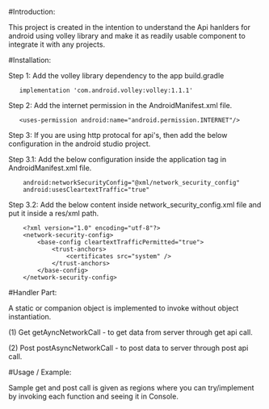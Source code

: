 #Introduction:

This project is created in the intention to understand the Api hanlders for android using volley library and make it as readily usable component to integrate it with any projects.

#Installation:

Step 1: Add the volley library dependency to the app build.gradle

       implementation 'com.android.volley:volley:1.1.1'

Step 2: Add the internet permission in the AndroidManifest.xml file.

       <uses-permission android:name="android.permission.INTERNET"/>

Step 3: If you are using http protocal for api's, then add the below configuration in the android studio project.

   Step 3.1: Add the below configuration inside the application tag in AndroidManifest.xml file.

        android:networkSecurityConfig="@xml/network_security_config"
        android:usesCleartextTraffic="true"

   Step 3.2:  Add the below content inside network_security_config.xml file and put it inside a res/xml path.

        <?xml version="1.0" encoding="utf-8"?>
        <network-security-config>
            <base-config cleartextTrafficPermitted="true">
                <trust-anchors>
                    <certificates src="system" />
                </trust-anchors>
            </base-config>
        </network-security-config>

#Handler Part:

A static or companion object is implemented to invoke without object instantiation.

(1) Get
    getAyncNetworkCall - to get data from server through get api call.

(2) Post
    postAsyncNetworkCall - to post data to server through post api call.


#Usage / Example:

Sample get and post call is given as regions where you can try/implement by invoking each function and seeing it in Console.

